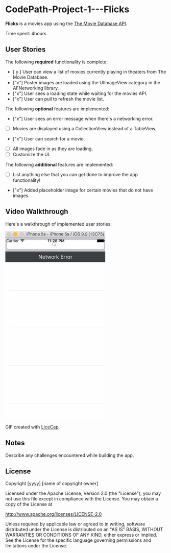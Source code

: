 # CodePath-Project-1---Flicks

**Flicks** is a movies app using the [The Movie Database API](http://docs.themoviedb.apiary.io/#).

Time spent: 4hours

## User Stories

The following **required** functionality is complete:

- [ y ] User can view a list of movies currently playing in theaters from The Movie Database.
- ["x"] Poster images are loaded using the UIImageView category in the AFNetworking library.
- ["x"] User sees a loading state while waiting for the movies API.
- ["x"] User can pull to refresh the movie list.

The following **optional** features are implemented:

- ["x"] User sees an error message when there's a networking error.
- [ ] Movies are displayed using a CollectionView instead of a TableView.
- ["x"] User can search for a movie.
- [ ] All images fade in as they are loading.
- [ ] Customize the UI.

The following **additional** features are implemented:

- [ ] List anything else that you can get done to improve the app functionality!
- ["x"] Added placeholder image for certain movies that do not have images.

## Video Walkthrough 

Here's a walkthrough of implemented user stories:

<img src='flicks.gif' title='Video Walkthrough' width='' alt='Video Walkthrough' />

GIF created with [LiceCap](http://www.cockos.com/licecap/).

## Notes

Describe any challenges encountered while building the app.

## License

Copyright [yyyy] [name of copyright owner]

Licensed under the Apache License, Version 2.0 (the "License");
you may not use this file except in compliance with the License.
You may obtain a copy of the License at

http://www.apache.org/licenses/LICENSE-2.0

Unless required by applicable law or agreed to in writing, software
distributed under the License is distributed on an "AS IS" BASIS,
WITHOUT WARRANTIES OR CONDITIONS OF ANY KIND, either express or implied.
See the License for the specific language governing permissions and
limitations under the License.

